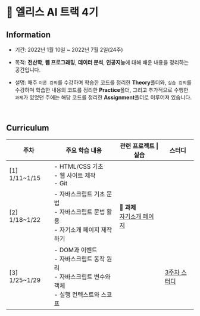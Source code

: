 # 🐰 **엘리스 AI 트랙 4기**

## **Information**
- 기간: 2022년 1월 10일 ~ 2022년 7월 2일(24주)

- 목적: **전산학**, **웹 프로그래밍**, **데이터 분석**, **인공지능**에 대해 배운 내용을 정리하는 공간입니다.

- 설명: 매주 `이론 강의`를 수강하며 학습한 코드를 정리한 **Theory**폴더와, `실습 강의`를 수강하며 학습한 내용의 코드를 정리한 **Practice**폴더, 그리고 추가적으로 수행한 `과제`가 있었던 주에는 해당 코드를 정리한 **Assignment**폴더로 이루어져 있습니다.

</br>

## **Curriculum**
|**주차**|**주요 학습 내용**|**관련 프로젝트 \| 실습**|**스터디**|
|---|---|---|---|
|[1] 1/11~1/15|- HTML/CSS 기초</br>- 웹 사이트 제작</br>- Git|
|[2] 1/18~1/22|- 자바스크립트 기초 문법</br>- 자바스크립트 문법 활용</br>- 자기소개 페이지 제작하기|📃 **과제**</br>[자기소개 페이지](http://kminzy.kdt-gitlab.elice.io/produce-myself/)
|[3] 1/25~1/29|- DOM과 이벤트</br>- 자바스크립트 동작 원리</br>- 자바스크립트 변수와 객체</br>- 실행 컨텍스트와 스코프||[3주차 스터디](https://github.com/kminzy/elice/blob/main/%5Bweek_03%5D%20%EC%9E%90%EB%B0%94%EC%8A%A4%ED%81%AC%EB%A6%BD%ED%8A%B8%20%E2%85%A1/Study.md)|